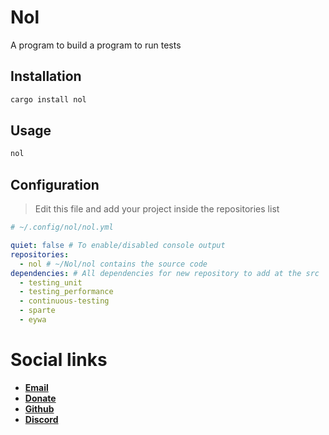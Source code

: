 # Nol

A program to build a program to run tests

## Installation

```bash
cargo install nol
```

## Usage

```bash
nol
```

## Configuration

> Edit this file and add your project inside the repositories list

```yaml
# ~/.config/nol/nol.yml

quiet: false # To enable/disabled console output
repositories:
  - nol # ~/Nol/nol contains the source code
dependencies: # All dependencies for new repository to add at the src
  - testing_unit
  - testing_performance
  - continuous-testing
  - sparte
  - eywa
```

# Social links

* [**Email**](mailto:micieli@vivaldi.net)
* [**Donate**](https://www.paypal.com/donate/?hosted_button_id=D43VUM85PM724)
* [**Github**](https://github.com/taishingi)
* [**Discord**](https://discord.gg/U5gFCtfc)

